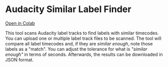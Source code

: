 # Audacity Similar Label Finder
[Open in Colab](https://colab.research.google.com/github/seanfagan/audacity-similar-label-finder/blob/main/Audacity_similar_label_finder.ipynb)

This tool scans Audacity label tracks to find labels with similar timecodes. You can upload one or multiple label track files to be scanned. The tool will compare all label timecodes and, if they are _similar enough_, note those labels as a "match". You can adjust the tolerance for what is _"similar enough"_ in terms of seconds. Afterwards, the results can be downloaded in JSON format.
